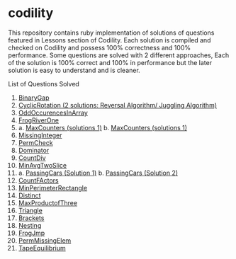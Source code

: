 # codility
This repository contains ruby implementation of solutions of questions featured in Lessons section of Codility. 
Each solution is compiled and checked on Codility and possess 100% correctness and 100% performance. 
Some questions are solved with 2 different approaches, Each of the solution is 100% correct and 100% in performance but the later solution is easy to understand and is cleaner.

List of Questions Solved

1. [BinaryGap](https://github.com/kumar91gopi/codility/blob/master/Iterations/BinaryGap.rb)
2. [CyclicRotation (2 solutions: Reversal Algorithm/ Juggling Algorithm)](https://github.com/kumar91gopi/codility/blob/master/Arrays/CyclicRotation.rb)
3. [OddOccurencesInArray](https://github.com/kumar91gopi/codility/blob/master/Arrays/OddOccurencesInArray.rb)
4. [FrogRiverOne](https://github.com/kumar91gopi/codility/blob/master/Counting%20Elements/FrogRiverOne.rb)
5. a. [MaxCounters (solutions 1)](https://github.com/kumar91gopi/codility/blob/master/Counting%20Elements/MaxCounters.rb)
   b. [MaxCounters (solutions 1)](https://github.com/kumar91gopi/codility/blob/master/Counting%20Elements/MaxCounters1.rb)
6. [MissingInteger](https://github.com/kumar91gopi/codility/blob/master/Counting%20Elements/MissingInteger.rb)
7. [PermCheck](https://github.com/kumar91gopi/codility/blob/master/Counting%20Elements/PermCheck.rb)
8. [Dominator](https://github.com/kumar91gopi/codility/blob/master/Leader/Dominator.rb)
9. [CountDiv](https://github.com/kumar91gopi/codility/blob/master/Prefix%20Sums/CountDiv.rb)
10. [MinAvgTwoSlice](https://github.com/kumar91gopi/codility/blob/master/Prefix%20Sums/MinAvgTwoSlice.rb)
11. a. [PassingCars (Solution 1)](https://github.com/kumar91gopi/codility/blob/master/Prefix%20Sums/PassingCars.rb)
    b. [PassingCars (Solution 2)](https://github.com/kumar91gopi/codility/blob/master/Prefix%20Sums/PassingCars1.rb)
12. [CountFActors](https://github.com/kumar91gopi/codility/blob/master/Prime%20and%20composite%20numbers/CountFactors.rb)
13. [MinPerimeterRectangle](https://github.com/kumar91gopi/codility/blob/master/Prime%20and%20composite%20numbers/MinPerimeterRectangle.rb)
14. [Distinct](https://github.com/kumar91gopi/codility/blob/master/Sorting/Distinct.rb)
15. [MaxProductofThree](https://github.com/kumar91gopi/codility/blob/master/Sorting/MaxProductofThree.rb)
16. [Triangle](https://github.com/kumar91gopi/codility/blob/master/Sorting/Triangle.rb)
17. [Brackets](https://github.com/kumar91gopi/codility/blob/master/Stacks%20and%20Queues/Brackets.rb)
18. [Nesting](https://github.com/kumar91gopi/codility/blob/master/Stacks%20and%20Queues/Nesting.rb)
19. [FrogJmp](https://github.com/kumar91gopi/codility/blob/master/Time%20Complexity/FrogJmp.rb)
20. [PermMissingElem](https://github.com/kumar91gopi/codility/blob/master/Time%20Complexity/PermMissingElem.rb)
21. [TapeEquilibrium](https://github.com/kumar91gopi/codility/blob/master/Time%20Complexity/TapeEquilibrium.rb)

